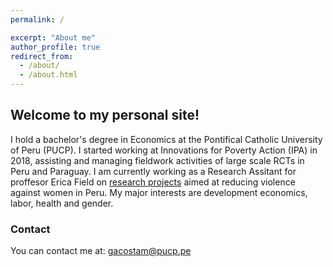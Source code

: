 ```yaml
---
permalink: /

excerpt: "About me"
author_profile: true
redirect_from: 
  - /about/
  - /about.html
---
```


## Welcome to my personal site!

I hold a bachelor's degree in Economics at the Pontifical Catholic University of Peru (PUCP). I started working at Innovations for Poverty Action (IPA) in 2018, assisting and managing fieldwork activities of large scale RCTs in Peru and Paraguay. I am currently working as a Research Assitant for proffesor Erica Field on [research projects](https://www.poverty-action.org/study/training-local-leaders-prevent-gender-based-violence-peru) aimed at reducing violence against women in Peru. My major interests are development economics, labor, health and gender. 


### Contact

You can contact me at: gacostam@pucp.pe

